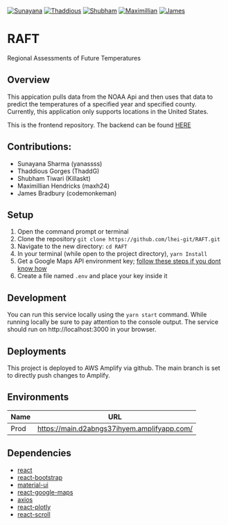 
[![Sunayana](https://img.shields.io/badge/Sunayana-Team%20Lead%2C%20Documentation%20Lead-ff69b4)](https://img.shields.io/badge/Sunayana-Team%20Lead%2C%20Documentation%20Lead-ff69b4)
[![Thaddious](https://img.shields.io/badge/Thaddious-Front--End%20Lead-green)](https://img.shields.io/badge/Thaddious-Front--End%20Lead-green)
[![Shubham](https://img.shields.io/badge/Shubham-DevOps%20Lead-orange)](https://img.shields.io/badge/Shubham-DevOps%20Lead-orange)
[![Maximillian](https://img.shields.io/badge/Maximillian-Back--End%20Lead-blue)](https://img.shields.io/badge/Maximillian-Back--End%20Lead-blue)
[![James](https://img.shields.io/badge/James-Machine%20Learning%20Lead%2C%20Presentation%20Lead-yellowgreen)](https://img.shields.io/badge/James-Machine%20Learning%20Lead%2C%20Presentation%20Lead-yellowgreen)
# RAFT
Regional Assessments of Future Temperatures

## Overview
This appication pulls data from the NOAA Api and then uses that data to predict the temperatures of a specified year and specified county. Currently, this application only supports locations in the United States. 

This is the frontend repository.
The backend can be found [HERE](https://github.com/Killaskt/raft-backend)

## Contributions:
* Sunayana Sharma (yanassss)
* Thaddious Gorges (ThaddG)
* Shubham Tiwari (Killaskt)
* Maximillian Hendricks (maxh24)
* James Bradbury (codemonkeman)

## Setup

1. Open the command prompt or terminal
2. Clone the repository `git clone https://github.com/lhei-git/RAFT.git`
3. Navigate to the new directory: `cd RAFT`
4. In your terminal (while open to the project directory), `yarn Install`
5. Get a Google Maps API environment key; [follow these steps if you dont know how](https://studiosimpati.co/setup-configure-google-maps-api-key/)
6. Create a file named `.env` and place your key inside it

## Development

You can run this service locally using the `yarn start` command.
While running locally be sure to pay attention to the console output. The service should run on http://localhost:3000 in your browser.

## Deployments

This project is deployed to AWS Amplify via github. The main branch is set to directly push changes to Amplify.

## Environments

| Name | URL                                               |
| ---- | ------------------------------------------------- |
| Prod | https://main.d2abngs37ihyem.amplifyapp.com/       |

## Dependencies

* [react](https://reactjs.org/)
* [react-bootstrap](https://react-bootstrap.github.io/)
* [material-ui](https://material-ui.com/)
* [react-google-maps](https://www.npmjs.com/package/@react-google-maps/api)
* [axios](https://www.npmjs.com/package/axios)
* [react-plotly](https://plotly.com/javascript/react/)
* [react-scroll](https://www.npmjs.com/package/react-scroll)


